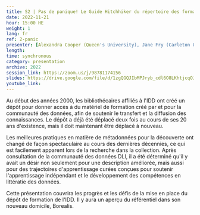 ```yaml
---
title: S2 | Pas de panique! Le Guide Hitchhiker du répertoire des formations IDD
date: 2022-11-21
hour: 15:00 HE
weight: 1
lang: fr
ref: 2-panic
presenter: [Alexandra Cooper (Queen's University), Jane Fry (Carleton University), Chantal Ripp (Université d'Ottawa), Sandra Sawchuk (Mount Saint Vincent University), Margaret Vail (St. Francis Xavier University)]
length:
time: synchronous
category: presentation
archive: 2022
session_link: https://zoom.us/j/98781174156
slides: https://drive.google.com/file/d/1zgQGQJIbMPJryb_cdl6O8LKhtjcqOJfT/view?usp=sharing
youtube_link:
---
```

Au début des années 2000, les bibliothécaires affiliés à l'IDD ont créé un dépôt pour donner accès à du matériel de formation créé par et pour la communauté des données, afin de soutenir le transfert et la diffusion des connaissances. Le dépôt a déjà été déplacé deux fois au cours de ses 20 ans d'existence, mais il doit maintenant être déplacé à nouveau. <!--more-->

Les meilleures pratiques en matière de métadonnées pour la découverte ont changé de façon spectaculaire au cours des dernières décennies, ce qui est facilement apparent lors de la recherche dans la collection. Après consultation de la communauté des données DLI, il a été déterminé qu'il y avait un désir non seulement pour une description améliorée, mais aussi pour des trajectoires d'apprentissage curées conçues pour soutenir l'apprentissage indépendant et le développement des compétences en littératie des données.

Cette présentation couvrira les progrès et les défis de la mise en place du dépôt de formation de l'IDD. Il y aura un aperçu du référentiel dans son nouveau domicile, Borealis.
